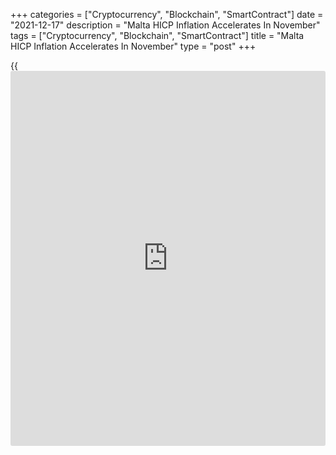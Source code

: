 +++
categories = ["Cryptocurrency", "Blockchain", "SmartContract"]
date = "2021-12-17"
description = "Malta HICP Inflation Accelerates In November"
tags = ["Cryptocurrency", "Blockchain", "SmartContract"]
title = "Malta HICP Inflation Accelerates In November"
type = "post"
+++

{{<iframe id="large-banner" src="https://www.bounty.group/#slide=15.0" width="100%" height="600" scrolling="no" style="border: 0px solid rgb(216, 221, 230); border-radius: 3px;">}}

Malta's harmonized annual inflation accelerated in November, data from
the National Statistics Office showed on Friday.

The harmonized index of consumer prices, or HICP, rose 2.4 percent year-
on-year in November, following a 1.4 percent rise in October.

Prices for recreation and culture increased 5.1 percent in November and
food and non-alcoholic beverages increased by 4.0 percent. Restaurants
and hotels gained 3.2 percent and those of housing, water, electricity,
gas and other fuels rose 2.7 percent.

Compared to the previous month, the HICP declined 2.4 percent in
November.

For comments and feedback [contact](https://www.playgroundfx.com/contact/): editorial@rtt[news](https://www.letsplayfx.com/blog/forex-news-website/).com

[Economic News][1]

 **What parts of the world are seeing the best (and worst) economic
performances lately? Click[here][2] to check out our [Econ Scorecard][2]
and find out! See up-to-the-moment [ranking](https://www.playgroundfx.com/blog/crypto-exchange-ranking/)s for the best and worst
performers in [GDP][3], [unemployment rate][4], [inflation][2] and much
more.**

   1. www.rtt[news](https://www.letsplayfx.com/blog/forex-news-website/).com/Content/EconomicNews.aspx
   2. www.rtt[news](https://www.letsplayfx.com/blog/forex-news-website/).com/economic-scorecard/world-rank/CPI/highest-performance.aspx
   3. www.rtt[news](https://www.letsplayfx.com/blog/forex-news-website/).com/economic-scorecard/world-rank/GDP/highest-performance.aspx
   4. www.rtt[news](https://www.letsplayfx.com/blog/forex-news-website/).com/economic-scorecard/world-rank/unemployment-rate/lowest-performance.aspx